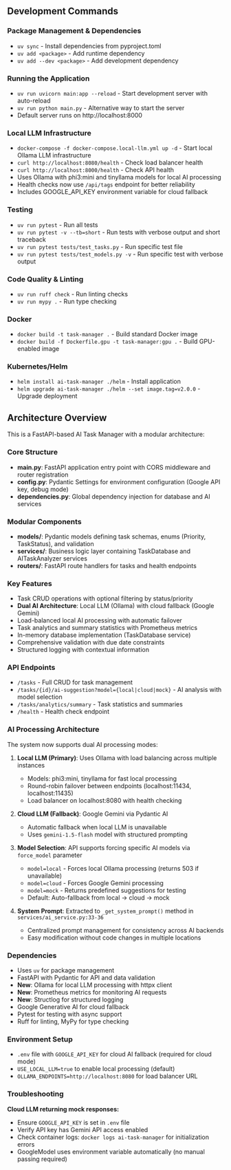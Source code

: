 
## Development Commands

### Package Management & Dependencies
- `uv sync` - Install dependencies from pyproject.toml
- `uv add <package>` - Add runtime dependency
- `uv add --dev <package>` - Add development dependency

### Running the Application
- `uv run uvicorn main:app --reload` - Start development server with auto-reload
- `uv run python main.py` - Alternative way to start the server
- Default server runs on http://localhost:8000

### Local LLM Infrastructure
- `docker-compose -f docker-compose.local-llm.yml up -d` - Start local Ollama LLM infrastructure
- `curl http://localhost:8080/health` - Check load balancer health
- `curl http://localhost:8000/health` - Check API health
- Uses Ollama with phi3:mini and tinyllama models for local AI processing
- Health checks now use `/api/tags` endpoint for better reliability
- Includes GOOGLE_API_KEY environment variable for cloud fallback

### Testing
- `uv run pytest` - Run all tests
- `uv run pytest -v --tb=short` - Run tests with verbose output and short traceback
- `uv run pytest tests/test_tasks.py` - Run specific test file
- `uv run pytest tests/test_models.py -v` - Run specific test with verbose output

### Code Quality & Linting
- `uv run ruff check` - Run linting checks
- `uv run mypy .` - Run type checking

### Docker
- `docker build -t task-manager .` - Build standard Docker image
- `docker build -f Dockerfile.gpu -t task-manager:gpu .` - Build GPU-enabled image

### Kubernetes/Helm
- `helm install ai-task-manager ./helm` - Install application
- `helm upgrade ai-task-manager ./helm --set image.tag=v2.0.0` - Upgrade deployment

## Architecture Overview

This is a FastAPI-based AI Task Manager with a modular architecture:

### Core Structure
- **main.py**: FastAPI application entry point with CORS middleware and router registration
- **config.py**: Pydantic Settings for environment configuration (Google API key, debug mode)
- **dependencies.py**: Global dependency injection for database and AI services

### Modular Components
- **models/**: Pydantic models defining task schemas, enums (Priority, TaskStatus), and validation
- **services/**: Business logic layer containing TaskDatabase and AITaskAnalyzer services  
- **routers/**: FastAPI route handlers for tasks and health endpoints

### Key Features
- Task CRUD operations with optional filtering by status/priority
- **Dual AI Architecture**: Local LLM (Ollama) with cloud fallback (Google Gemini)
- Load-balanced local AI processing with automatic failover
- Task analytics and summary statistics with Prometheus metrics
- In-memory database implementation (TaskDatabase service)
- Comprehensive validation with due date constraints
- Structured logging with contextual information

### API Endpoints
- `/tasks` - Full CRUD for task management
- `/tasks/{id}/ai-suggestion?model={local|cloud|mock}` - AI analysis with model selection
- `/tasks/analytics/summary` - Task statistics and summaries
- `/health` - Health check endpoint

### AI Processing Architecture
The system now supports dual AI processing modes:

1. **Local LLM (Primary)**: Uses Ollama with load balancing across multiple instances
   - Models: phi3:mini, tinyllama for fast local processing
   - Round-robin failover between endpoints (localhost:11434, localhost:11435)
   - Load balancer on localhost:8080 with health checking

2. **Cloud LLM (Fallback)**: Google Gemini via Pydantic AI
   - Automatic fallback when local LLM is unavailable
   - Uses `gemini-1.5-flash` model with structured prompting

3. **Model Selection**: API supports forcing specific AI models via `force_model` parameter
   - `model=local` - Forces local Ollama processing (returns 503 if unavailable)
   - `model=cloud` - Forces Google Gemini processing
   - `model=mock` - Returns predefined suggestions for testing
   - Default: Auto-fallback from local → cloud → mock

4. **System Prompt**: Extracted to `_get_system_prompt()` method in `services/ai_service.py:33-36`
   - Centralized prompt management for consistency across AI backends
   - Easy modification without code changes in multiple locations

### Dependencies
- Uses `uv` for package management
- FastAPI with Pydantic for API and data validation
- **New**: Ollama for local LLM processing with httpx client
- **New**: Prometheus metrics for monitoring AI requests
- **New**: Structlog for structured logging
- Google Generative AI for cloud fallback
- Pytest for testing with async support
- Ruff for linting, MyPy for type checking

### Environment Setup
- `.env` file with `GOOGLE_API_KEY` for cloud AI fallback (required for cloud mode)
- `USE_LOCAL_LLM=true` to enable local processing (default)
- `OLLAMA_ENDPOINTS=http://localhost:8080` for load balancer URL

### Troubleshooting
**Cloud LLM returning mock responses:**
- Ensure `GOOGLE_API_KEY` is set in `.env` file
- Verify API key has Gemini API access enabled
- Check container logs: `docker logs ai-task-manager` for initialization errors
- GoogleModel uses environment variable automatically (no manual passing required)